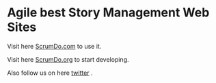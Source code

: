 # Agile best Story Management Web Sites

Visit here [ScrumDo.com](http://www.ScrumDo.com) to use it.

Visit here [ScrumDo.org](http://www.ScrumDo.org) to start developing.

Also follow us on here [twitter](http://twitter.com/#!/ScrumDo) .

